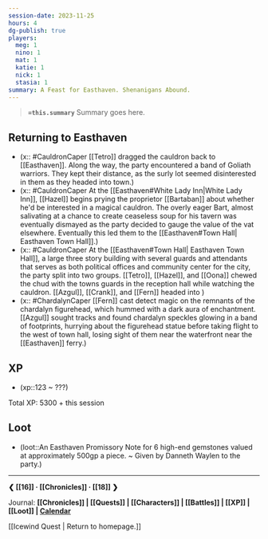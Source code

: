 ```yaml
---
session-date: 2023-11-25
hours: 4
dg-publish: true
players: 
  meg: 1
  nino: 1
  mat: 1
  katie: 1
  nick: 1
  stasia: 1
summary: A Feast for Easthaven. Shenanigans Abound.
---
```


> **`=this.summary`**
> Summary goes here.

## Returning to Easthaven
- (x:: #CauldronCaper [[Tetro]] dragged the cauldron back to [[Easthaven]]. Along the way, the party encountered a band of Goliath warriors. They kept their distance, as the surly lot seemed disinterested in them as they headed into town.)
- (x:: #CauldronCaper At the [[Easthaven#White Lady Inn|White Lady Inn]], [[Hazel]] begins prying the proprietor [[Bartaban]] about whether he'd be interested in a magical cauldron. The overly eager Bart, almost salivating at a chance to create ceaseless soup for his tavern was eventually dismayed as the party decided to gauge the value of the vat elsewhere. Eventually this led them to the [[Easthaven#Town Hall| Easthaven Town Hall]].)
- (x:: #CauldronCaper At the [[Easthaven#Town Hall| Easthaven Town Hall]], a large three story building with several guards and attendants that serves as both political offices and community center for the city, the party split into two groups. [[Tetro]], [[Hazel]], and [[Oona]] chewed the chud with the towns guards in the reception hall while watching the cauldron. [[Azgul]], [[Crank]], and [[Fern]] headed into )
- (x:: #ChardalynCaper [[Fern]] cast detect magic on the remnants of the chardalyn figurehead, which hummed with a dark aura of enchantment. [[Azgul]] sought tracks and found chardalyn speckles glowing in a band of footprints, hurrying about the figurehead statue before taking flight to the west of town hall, losing sight of them near the waterfront near the [[Easthaven]] ferry.)


## XP
- (xp::123 ~ ???)

Total XP: 5300 + this session

## Loot
- (loot::An Easthaven Promissory Note for 6 high-end gemstones valued at approximately 500gp a piece. ~ Given by Danneth Waylen to the party.)


---
**❮ [[16]] · [[Chronicles]] ·  [[18]] ❯**

Journal: **[[Chronicles]] | [[Quests]] |  [[Characters]] | [[Battles]] | [[XP]] | [[Loot]] | [Calendar](https://app.fantasy-calendar.com/calendars/38f9e3f5098bac1f655a4fb4241f35eb)**

[[Icewind Quest | Return to homepage.]]

